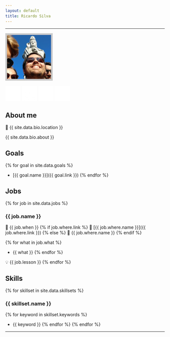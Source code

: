 ```yaml
---
layout: default
title: Ricardo Silva
---
```


---

![profile picture](assets/images/profile_picture_border.jpeg)

[![logo github](assets/images/logo_github_mark.png)](https://github.com/ohCancio)
[![logo keybase](assets/images/logo_keybase.png)](https://keybase.io/ohcancio)
[![logo linkedin](assets/images/logo_linkedin_ln.png)](https://www.linkedin.com/in/ohcancio)
[![logo twitter](assets/images/logo_twitter_social.png)](https://twitter.com/ohCancio)

## About me
📍 {{ site.data.bio.location }}

{{ site.data.bio.about }}

## Goals

{% for goal in site.data.goals %}
- [{{ goal.name }}]({{ goal.link }})
{% endfor %}

## Jobs

{% for job in site.data.jobs %}
### {{ job.name }}
📅 {{ job.when }} {% if job.where.link %}
🏢 [{{ job.where.name }}]({{ job.where.link }})
{% else %}
🏢 {{ job.where.name }}
{% endif %}

{% for what in job.what %}
- {{ what }}
{% endfor %}

💡 {{ job.lesson }}
{% endfor %}

## Skills

{% for skillset in site.data.skillsets %}
### {{ skillset.name }}
{% for keyword in skillset.keywords %}
- {{ keyword }}
{% endfor %}
{% endfor %}

---
